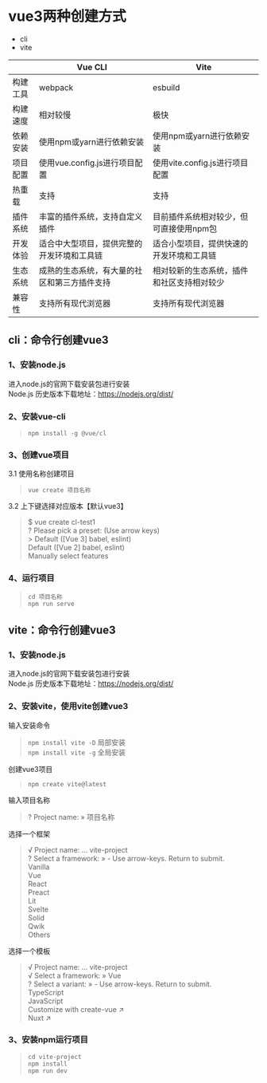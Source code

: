 <!--
 * @Author: yalo yalo.wang@flatek.com
 * @Date: 2024-01-25 14:21:19
 * @LastEditors: yalo yalo.wang@flatek.com
 * @LastEditTime: 2024-01-25 17:04:07
 * @FilePath: \ops-data-center-v3e:\code\demo\vue3\vue3项目创建流程.md
 * @Description: 这是默认设置,请设置`customMade`, 打开koroFileHeader查看配置 进行设置: https://github.com/OBKoro1/koro1FileHeader/wiki/%E9%85%8D%E7%BD%AE
-->
# vue3两种创建方式
* cli
* vite   

|          | Vue CLI                                     | Vite                                        |
| -------- | ------------------------------------------- | ------------------------------------------- |
| 构建工具 | webpack                                     | esbuild                                     |
| 构建速度 | 相对较慢                                   | 极快                                        |
| 依赖安装 | 使用npm或yarn进行依赖安装                   | 使用npm或yarn进行依赖安装                   |
| 项目配置 | 使用vue.config.js进行项目配置               | 使用vite.config.js进行项目配置              |
| 热重载   | 支持                                        | 支持                                        |
| 插件系统 | 丰富的插件系统，支持自定义插件                | 目前插件系统相对较少，但可直接使用npm包      |
| 开发体验 | 适合中大型项目，提供完整的开发环境和工具链     | 适合小型项目，提供快速的开发环境和工具链     |
| 生态系统 | 成熟的生态系统，有大量的社区和第三方插件支持   | 相对较新的生态系统，插件和社区支持相对较少   |
| 兼容性   | 支持所有现代浏览器                          | 支持所有现代浏览器                           |
  
## cli：命令行创建vue3 

### 1、安装node.js 
进入node.js的官网下载安装包进行安装  
Node.js 历史版本下载地址：https://nodejs.org/dist/

### 2、安装vue-cli  
> ` npm install -g @vue/cl `

### 3、创建vue项目
3.1 使用名称创建项目  
> ` vue create 项目名称 `  

3.2 上下键选择对应版本【默认vue3】
> $ vue create cl-test1  
? Please pick a preset: (Use arrow keys)  
\> Default ([Vue 3] babel, eslint)  
  Default ([Vue 2] babel, eslint)  
  Manually select features

### 4、运行项目
> `cd 项目名称`  
> `npm run serve`


## vite：命令行创建vue3

### 1、安装node.js
进入node.js的官网下载安装包进行安装  
Node.js 历史版本下载地址：https://nodejs.org/dist/  

### 2、安装vite，使用vite创建vue3  

输入安装命令  
> `npm install vite -D` 局部安装  
`npm install vite -g` 全局安装   

创建vue3项目
> `npm create vite@latest`  

输入项目名称  

> ? Project name: » 项目名称

选择一个框架

> √ Project name: ... vite-project  
? Select a framework: » - Use arrow-keys. Return to submit.  
>   Vanilla  
    Vue  
    React  
    Preact  
    Lit  
    Svelte  
    Solid  
    Qwik  
    Others  

选择一个模板  

> √ Project name: ... vite-project   
√ Select a framework: » Vue  
? Select a variant: » - Use arrow-keys. Return to submit.  
>   TypeScript  
    JavaScript  
    Customize with create-vue ↗  
    Nuxt ↗  

### 3、安装npm运行项目
> `cd vite-project`  
  `npm install`   
  `npm run dev`  